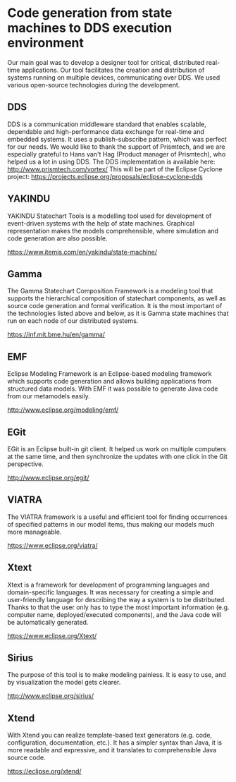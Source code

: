 # Code generation from state machines to DDS execution environment

	
Our main goal was to develop a designer tool for critical, distributed real-time applications. Our tool facilitates the creation and distribution of systems running on multiple devices, communicating over DDS. We used various open-source technologies during the development. 

## DDS
DDS is a communication middleware standard that enables scalable, dependable and high-performance data exchange for real-time and embedded systems. It uses a publish-subscribe pattern, which was perfect for our needs. We would like to thank the support of Prismtech, and we are especially grateful to Hans van't Hag (Product manager of Prismtech), who helped us a lot in using DDS. The DDS implementation is available here:
<http://www.prismtech.com/vortex/>
This will be part of the Eclipse Cyclone project:
<https://projects.eclipse.org/proposals/eclipse-cyclone-dds>

## YAKINDU
YAKINDU Statechart Tools is a modelling tool used for development of event-driven systems with the help of state machines. Graphical representation makes the models comprehensible, where simulation and code generation are also possible.

<https://www.itemis.com/en/yakindu/state-machine/>


## Gamma
The Gamma Statechart Composition Framework is a modeling tool that supports the hierarchical composition of statechart components, as well as source code generation and formal verification. It is the most important of the technologies listed above and below, as it is Gamma state machines that run on each node of our distributed systems.

<https://inf.mit.bme.hu/en/gamma/>


## EMF
Eclipse Modeling Framework is an Eclipse-based modeling framework which supports code generation and allows building applications from structured data models. With EMF it was possible to generate Java code from our metamodels easily.

<http://www.eclipse.org/modeling/emf/>


## EGit
EGit is an Eclipse built-in git client. It helped us work on multiple computers at the same time, and then synchronize the updates with one click in the Git perspective.

<http://www.eclipse.org/egit/>


## VIATRA
The VIATRA framework is a useful and efficient tool for finding occurrences of specified patterns in our model items, thus making our models much more manageable.

<https://www.eclipse.org/viatra/>


## Xtext
Xtext is a framework for development of programming languages and domain-specific languages. It was necessary for creating a simple and user-friendly language for describing the way a system is to be distributed. Thanks to that the user only has to type the most important information (e.g. computer name, deployed/executed components), and the Java code will be automatically generated.

<https://www.eclipse.org/Xtext/>


## Sirius
The purpose of this tool is to make modeling painless. It is easy to use, and by visualization the model gets clearer.

<http://www.eclipse.org/sirius/>


## Xtend
With Xtend you can realize template-based text generators (e.g. code, configuration, documentation, etc.). It has a simpler syntax than Java, it is more readable and expressive, and it translates to comprehensible Java source code. 

<https://eclipse.org/xtend/>
